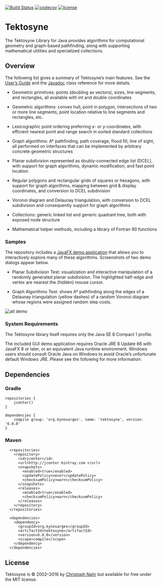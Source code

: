 [![Build Status](https://travis-ci.org/kynosarges/tektosyne.svg?branch=master)](https://travis-ci.org/kynosarges/tektosyne)
[![codecov](https://codecov.io/gh/kynosarges/tektosyne/branch/master/graph/badge.svg)](https://codecov.io/gh/kynosarges/tektosyne)
[![license](https://img.shields.io/github/license/mashape/apistatus.svg)](https://raw.githubusercontent.com/kynosarges/tektosyne/master/LICENSE.txt)



# Tektosyne

The Tektosyne Library for Java provides algorithms for computational geometry and graph-based pathfinding,
along with supporting mathematical utilities and specialized collections.

## Overview

The following list gives a summary of Tektosyne’s main features.
See the [User’s Guide](https://github.com/kynosarges/tektosyne/raw/master/docs/TektosyneGuide.pdf) and the [Javadoc](https://kynosarges.github.io/tektosyne/javadoc/) class reference for more details.

* Geometric primitives: points (doubling as vectors), sizes, line segments, and rectangles, all available with int and double coordinates

* Geometric algorithms: convex hull, point in polygon, intersections of two or more line segments, point location relative to line segments and rectangles, etc.

* Lexicographic point ordering preferring x- or y-coordinates, with efficient nearest point and range search in sorted standard collections

* Graph algorithms: A* pathfinding, path coverage, flood fill, line of sight, all performed on interfaces that can be implemented by arbitrary concrete geometric structures

* Planar subdivision represented as doubly-connected edge list (DCEL), with support for graph algorithms, dynamic modification, and fast point location

* Regular polygons and rectangular grids of squares or hexagons, with support for graph algorithms, mapping between grid & display coordinates, and conversion to DCEL subdivision

* Voronoi diagram and Delaunay triangulation, with conversion to DCEL subdivision and consequently support for graph algorithms

* Collections: generic linked list and generic quadrant tree, both with exposed node structure

* Mathematical helper methods, including a library of Fortran 90 functions


### Samples

The repository includes a [JavaFX demo application](https://github.com/kynosarges/tektosyne/raw/master/tektosyne-demo/demo-jar/tektosyne-demo.jar) that allows you to interactively explore many of these algorithms.
Screenshots of two demo dialogs appear below.

* Planar Subdivision Test: visualization and interactive manipulation of a randomly generated planar subdivision. The highlighted half-edge and vertex are nearest the (hidden) mouse cursor.

* Graph Algorithms Test: shows A* pathfinding along the edges of a Delaunay triangulation (yellow dashes) of a random Voronoi diagram whose regions were assigned random step costs.

![alt demo](https://raw.githubusercontent.com/kynosarges/tektosyne/master/docs/img/TektosyneDemo.png)

### System Requirements

The Tektosyne library itself requires only the Java SE 8 Compact 1 profile.

The included GUI demo application requires Oracle JRE 8 Update 66 with JavaFX 8 or later, or an equivalent Java runtime environment.
Windows users should consult Oracle Java on Windows to avoid Oracle’s unfortunate default Windows JRE. Please see the following for more information:

## Dependencies

### Gradle
```
repositories {
    jcenter()
}

dependencies {
    compile group: 'org.kynosarges', name: 'tektosyne', version: '6.0.0'
}
```

### Maven
```
  <repositories>
    <repository>
      <id>jcenter</id>
      <url>http://jcenter.bintray.com </url>
      <snapshots>
        <enabled>true</enabled>
        <updatePolicy>never</updatePolicy>
        <checksumPolicy>warn</checksumPolicy>
      </snapshots>
      <releases>
        <enabled>true</enabled>
        <checksumPolicy>warn</checksumPolicy>
      </releases>
    </repository>
  </repositories>

  <dependencies>
    <dependency>
      <groupId>org.kynosarges</groupId>
      <artifactId>tektosyne</artifactId>
      <version>6.0.0</version>
      <scope>compile</scope>
    </dependency>
  </dependencies>
```

## License


Tektosyne is © 2002–2016 by [Christoph Nahr](http://kynosarges.org/index.html) but available for free under the MIT license.
